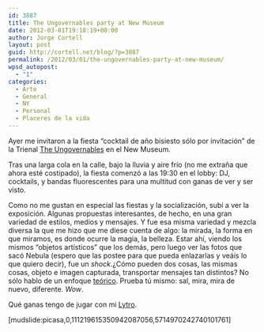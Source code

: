 ```yaml
---
id: 3887
title: The Ungovernables party at New Museum
date: 2012-03-01T19:18:19+00:00
author: Jorge Cortell
layout: post
guid: http://cortell.net/blog/?p=3887
permalink: /2012/03/01/the-ungovernables-party-at-new-museum/
wpsd_autopost:
  - "1"
categories:
  - Arte
  - General
  - NY
  - Personal
  - Placeres de la vida
---
```

Ayer me invitaron a la fiesta &#8220;cocktail de año bisiesto sólo por invitación&#8221; de la Trienal <a title="http://www.newmuseum.org/exhibitions/448/the_ungovernables" href="http://www.newmuseum.org/exhibitions/448/the_ungovernables" target="_blank">The Ungovernables</a> en el New Museum.

Tras una larga cola en la calle, bajo la lluvia y aire frío (no me extraña que ahora esté costipado), la fiesta comenzó a las 19:30 en el lobby: DJ, cocktails, y bandas fluorescentes para una multitud con ganas de ver y ser visto.

Como no me gustan en especial las fiestas y la socialización, subí a ver la exposición. Algunas propuestas interesantes, de hecho, en una gran variedad de estilos, medios y mensajes. Y fue esa misma variedad y mezcla diversa la que me hizo que me diese cuenta de algo: la mirada, la forma en que miramos, es donde ocurre la magia, la belleza. Estar ahí, viendo los mismos &#8220;objetos artísticos&#8221; que los demás, pero luego ver las fotos que sacó Nebula (espero que las postee para que pueda enlazarlas y veáis lo que quiero decir), fue un _shock_.¿Cómo pueden dos cosas, las mismas cosas, objeto e imagen capturada, transportar mensajes tan distintos? No sólo hablo de un enfoque <a title="book" href="http://www.amazon.com/Looking-Viewing-Critical-Voices-Culture/dp/9057011123" target="_blank">teórico</a>. Prueba tú mismo: sal, mira, mira de nuevo, diferente. _Wow_.

Qué ganas tengo de jugar con mi <a title="http://www.lytro.com/" href="http://www.lytro.com/" target="_blank">Lytro</a>.

[mudslide:picasa,0,111219615350942087056,5714970242740101761]

<div>
</div>